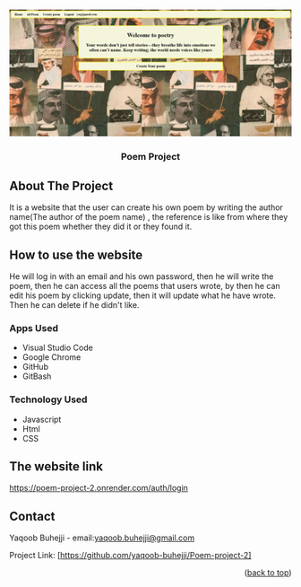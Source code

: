 
<!-- Improved compatibility of back to top link: See: https://github.com/othneildrew/Best-README-Template/pull/73 -->
<a id="readme-top"></a>
<!--
*** Thanks for checking out the Best-README-Template. If you have a suggestion
*** that would make this better, please fork the repo and create a pull request
*** or simply open an issue with the tag "enhancement".
*** Don't forget to give the project a star!
*** Thanks again! Now go create something AMAZING! :D
-->



<!-- PROJECT SHIELDS -->
<!--
*** I'm using markdown "reference style" links for readability.
*** Reference links are enclosed in brackets [ ] instead of parentheses ( ).
*** See the bottom of this document for the declaration of the reference variables
*** for contributors-url, forks-url, etc. This is an optional, concise syntax you may use.
*** https://www.markdownguide.org/basic-syntax/#reference-style-links
-->


<!-- PROJECT LOGO -->
<br />
<div align="center">
  <a href="https://github.com/yaqoob-buhejji/Poem-project-2">
    <img src="./public/imgs/homepage-project2.png">
  </a>

<h3 align="center">Poem Project</h3>

  <p align="center">
   
  
</div>




<!-- ABOUT THE PROJECT -->
## About The Project

It is a website that the user can create his own poem by writing the author name(The author of the poem name) , the reference is  like from where they got this poem whether they did it or they found it.






<!-- GETTING STARTED -->
## How to use the website

He will log in with an email and his own password, then he will write the poem, then he can access all the poems that users wrote, by then he can edit his poem by clicking update, then it will update what he have wrote. Then he can delete if he didn't like.

### Apps Used
- Visual Studio Code
- Google Chrome
- GitHub
- GitBash


### Technology Used
- Javascript
- Html
- CSS







<!-- USAGE EXAMPLES -->


<!-- CONTRIBUTING -->
## The website link
https://poem-project-2.onrender.com/auth/login







<!-- CONTACT -->
## Contact

Yaqoob Buhejji -  email:yaqoob.buhejji@gmail.com

Project Link: [https://github.com/yaqoob-buhejji/Poem-project-2]
<p align="right">(<a href="#readme-top">back to top</a>)</p>






<!-- MARKDOWN LINKS & IMAGES -->
<!-- https://www.markdownguide.org/basic-syntax/#reference-style-links -->

[product-screenshot]: ./imgs/Screenshot%202025-07-16%20103456.png

